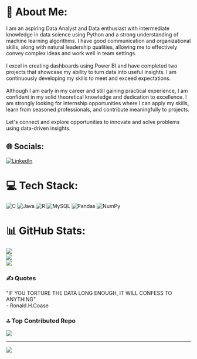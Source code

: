 # 💫 About Me:
I am an aspiring Data Analyst and Data enthusiast with intermediate knowledge in data science using Python and a strong understanding of machine learning algorithms. I have good communication and organizational skills, along with natural leadership qualities, allowing me to effectively convey complex ideas and work well in team settings.<br><br>I excel in creating dashboards using Power BI and have completed two projects that showcase my ability to turn data into useful insights. I am continuously developing my skills to meet and exceed expectations.<br><br>Although I am early in my career and still gaining practical experience, I am confident in my solid theoretical knowledge and dedication to excellence. I am strongly looking for internship opportunities where I can apply my skills, learn from seasoned professionals, and contribute meaningfully to projects.<br><br>Let's connect and explore opportunities to innovate and solve problems using data-driven insights.


## 🌐 Socials:
[![LinkedIn](https://img.shields.io/badge/LinkedIn-%230077B5.svg?logo=linkedin&logoColor=white)](https://linkedin.com/in/k-g-divakar) 

# 💻 Tech Stack:
![C](https://img.shields.io/badge/c-%2300599C.svg?style=flat&logo=c&logoColor=white) ![Java](https://img.shields.io/badge/java-%23ED8B00.svg?style=flat&logo=openjdk&logoColor=white) ![R](https://img.shields.io/badge/r-%23276DC3.svg?style=flat&logo=r&logoColor=white) ![MySQL](https://img.shields.io/badge/mysql-4479A1.svg?style=flat&logo=mysql&logoColor=white) ![Pandas](https://img.shields.io/badge/pandas-%23150458.svg?style=flat&logo=pandas&logoColor=white) ![NumPy](https://img.shields.io/badge/numpy-%23013243.svg?style=flat&logo=numpy&logoColor=white)
# 📊 GitHub Stats:
![](https://github-readme-stats.vercel.app/api?username=divakar-3205&theme=dark&hide_border=false&include_all_commits=false&count_private=false)<br/>
![](https://github-readme-streak-stats.herokuapp.com/?user=divakar-3205&theme=dark&hide_border=false)<br/>
![](https://github-readme-stats.vercel.app/api/top-langs/?username=divakar-3205&theme=dark&hide_border=false&include_all_commits=false&count_private=false&layout=compact)

### ✍️ Quotes
"IF YOU TORTURE THE DATA LONG ENOUGH, IT WILL CONFESS TO ANYTHING" <br>- Ronald.H.Coase<br>
### 🔝 Top Contributed Repo
![](https://github-contributor-stats.vercel.app/api?username=divakar-3205&limit=5&theme=dark&combine_all_yearly_contributions=true)

---
[![](https://visitcount.itsvg.in/api?id=divakar-3205&icon=2&color=1)](https://visitcount.itsvg.in)

<!-- Proudly created with GPRM ( https://gprm.itsvg.in ) -->
